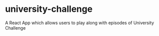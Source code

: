 # university-challenge
A React App which allows users to play along with episodes of University Challenge
